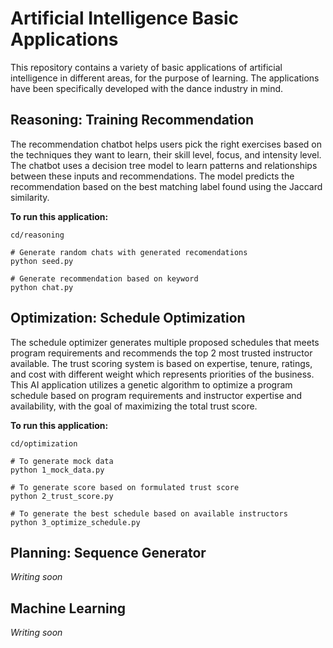 # Artificial Intelligence Basic Applications

This repository contains a variety of basic applications of artificial intelligence in different areas, for the purpose of learning. The applications have been specifically developed with the dance industry in mind.

## Reasoning: Training Recommendation

The recommendation chatbot helps users pick the right exercises based on the techniques they want to learn, their skill level, focus, and intensity level. The chatbot uses a decision tree model to learn patterns and relationships between these inputs and recommendations. The model predicts the recommendation based on the best matching label found using the Jaccard similarity.

**To run this application:**

```terminal
cd/reasoning

# Generate random chats with generated recomendations
python seed.py

# Generate recommendation based on keyword
python chat.py
```

## Optimization: Schedule Optimization

The schedule optimizer generates multiple proposed schedules that meets program requirements and recommends the top 2 most trusted instructor available. The trust scoring system is based on expertise, tenure, ratings, and cost with different weight which represents priorities of the business. This AI application utilizes a genetic algorithm to optimize a program schedule based on program requirements and instructor expertise and availability, with the goal of maximizing the total trust score.

**To run this application:**

```terminal
cd/optimization

# To generate mock data
python 1_mock_data.py

# To generate score based on formulated trust score
python 2_trust_score.py

# To generate the best schedule based on available instructors
python 3_optimize_schedule.py
```

## Planning: Sequence Generator

*Writing soon*

## Machine Learning

*Writing soon*

